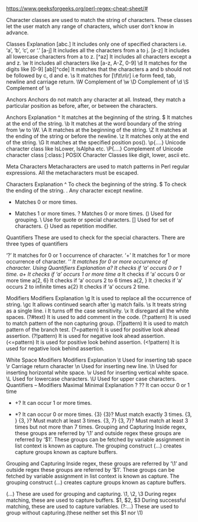 https://www.geeksforgeeks.org/perl-regex-cheat-sheet/#

Character classes are used to match the string of characters. These classes let the user match any range of characters, which user don’t know in advance.

Classes	Explanation
[abc.]	It includes only one of specified characters i.e. ‘a’, ‘b’, ‘c’, or ‘.’
[a-j]	It includes all the characters from a to j.
[a-z]	It includes all lowercase characters from a to z.
[^az]	It includes all characters except a and z.
\w	It includes all characters like [a-z, A-Z, 0-9]
\d	It matches for the digits like [0-9]
[ab][^cde]	It matches that the characters a and b should not be followed by c, d and e.
\s	It matches for [\f\t\n\r] i.e form feed, tab, newline and carriage return.
\W	Complement of \w
\D	Complement of \d
\S	Complement of \s


Anchors
Anchors do not match any character at all. Instead, they match a particular position as before, after, or between the characters.

Anchors	Explanation
^	It matches at the beginning of the string.
$	It matches at the end of the string.
\b	It matches at the word boundary of the string from \w to \W.
\A	It matches at the beginning of the string.
\Z	It matches at the ending of the string or before the newline.
\z	It matches only at the end of the string.
\G	It matches at the specified position pos().
\p{….}	Unicode character class like IsLower, IsAlpha etc.
\P{….}	Complement of Unicode character class
[:class:]	POSIX Character Classes like digit, lower, ascii etc.

Meta Characters
Metacharacters are used to match patterns in Perl regular expressions. All the metacharacters must be escaped.

Characters	Explanation
^	To check the beginning of the string.
$	To check the ending of the string.
.	Any character except newline.
*	Matches 0 or more times.
+	Matches 1 or more times.
?	Matches 0 or more times.
()	Used for grouping.
\	Use for quote or special characters.
[]	Used for set of characters.
{}	Used as repetition modifier.

Quantifiers
These are used to check for the special characters. There are three types of quantifiers

‘?’ It matches for 0 or 1 occurrence of character.
‘+’ It matches for 1 or more occurrence of character.
‘*’ It matches for 0 or more occurrence of character.
Using Quantifiers	Explanation
a?	It checks if ‘a’ occurs 0 or 1 time.
a+	It checks if ‘a’ occurs 1 or more time
a*	It checks if ‘a’ occurs 0 or more time
a{2, 6}	It checks if ‘a’ occurs 2 to 6 times
a{2, }	It checks if ‘a’ occurs 2 to infinite times
a{2}	It checks if ‘a’ occurs 2 time.

Modifiers
Modifiers	Explanation
\g	It is used to replace all the occurrence of string.
\gc	It allows continued search after \g match fails.
\s	It treats string as a single line.
i	It turns off the case sensitivity.
\x	It disregard all the white spaces.
(?#text)	It is used to add comment in the code.
(?:pattern)	It is used to match pattern of the non capturing group.
(?|pattern)	It is used to match pattern of the branch test.
(?=pattern)	It is used for positive look ahead assertion.
(?!pattern)	It is used for negative look ahead assertion.
(<=pattern)	It is used for positive look behind assertion.
(<!pattern)	It is used for negative look behind assertion.

White Space Modifiers
Modifiers	Explanation
\t	Used for inserting tab space
\r	Carriage return character
\n	Used for inserting new line.
\h	Used for inserting horizontal white space.
\v	Used for inserting vertical white space.
\L	Used for lowercase characters.
\U	Used for upper case characters.
Quantifiers – Modifiers
Maximal	Minimal	Explanation
?	??	It can occur 0 or 1 time
+	+?	It can occur 1 or more times.
*	*?	It can occur 0 or more times.
{3}	{3}?	Must match exactly 3 times.
{3, }	{3, }?	Must match at least 3 times.
{3, 7}	{3, 7}?	Must match at least 3 times but not more than 7 times.
Grouping and Capturing
Inside regex, these groups are referred by ‘\1’ and outside regex these groups are referred by ‘$1’. These groups can be fetched by variable assignment in list context is known as capture. The grouping construct (…) creates capture groups known as capture buffers.

Grouping and Capturing
Inside regex, these groups are referred by ‘\1’ and outside regex these groups are referred by ‘$1’. These groups can be fetched by variable assignment in list context is known as capture. The grouping construct (…) creates capture groups known as capture buffers.

(…)	These are used for grouping and capturing.
\1, \2, \3	During regex matching, these are used to capture buffers.
$1, $2, $3	During successful matching, these are used to capture variables.
(?:…)	These are used to group without capturing.(these neither set this $1 nor \1)